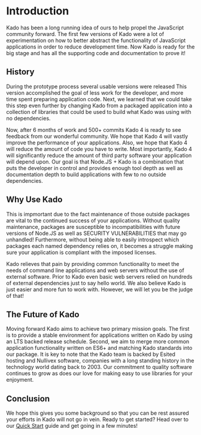 # Introduction

Kado has been a long running idea of ours to help propel the JavaScript
community forward. The first few versions of Kado were a lot of experimentation
on how to better abstract the functionality of JavaScript applications in order
to reduce development time. Now Kado is ready for the big stage and has all
the supporting code and documentation to prove it!

## History

During the prototype process several usable versions were released
This version accomplished the goal of less work for the developer, and more time
spent preparing application code. Next, we learned that we could take this step
even further by changing Kado from a packaged application into a collection
of libraries that could be used to build what Kado was using with no
dependencies.

Now, after 6 months of work and 500+ commits Kado 4 is ready to see feedback
from our wonderful community. We hope that Kado 4 will vastly improve the
performance of your applications. Also, we hope that Kado 4 will reduce the
amount of code you have to write. Most importantly, Kado 4 will significantly
reduce the amount of third party software your application will depend upon. Our
goal is that Node.JS + Kado is a combination that puts the developer in control
and provides enough tool depth as well as documentation depth to build applications with
few to no outside dependencies.

## Why Use Kado

This is impmortant due to the fact  maintenance of those outside packages are
vital to the continued success of your applications. Without quality
maintenance, packages are susceptible to incompatibilities with future versions
of Node.JS as well as SECURITY VULNERABILITIES that may go unhandled!
Furthermore, without being able to easily introspect which packages each named
dependency relies on, it becomes a struggle making sure your application is
compliant with the imposed licenses.

Kado relieves that pain by providing common functionality to meet the needs of
command line applications and web servers without the use of external
software. Prior to Kado even basic web servers relied on hundreds of external
dependencies just to say hello world. We also believe Kado is just easier and
more fun to work with. However, we will let you be the judge of that!

## The Future of Kado

Moving forward Kado aims to achieve two primary mission goals. The first
is to provide a stable environment for applications written on Kado by using
an LTS backed release schedule. Second, we aim to merge more common application
functionality written on ES6+ and matching Kado standards into our package.
It is key to note that the Kado team is backed by Esited hosting and Nullivex
software, companies with a long standing history in the technology world dating
back to 2003. Our commitment to quality software continues to grow as does our
love for making easy to use libraries for your enjoyment.

## Conclusion

We hope this gives you some background so that you can be rest assured your
efforts in Kado will not go in vein. Ready to get started? Head over to our
[Quick Start](QuickStart.md) guide and get going in a few minutes!
